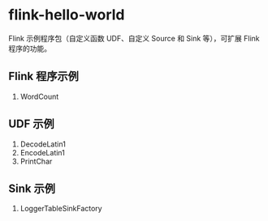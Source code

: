 # flink-hello-world
Flink 示例程序包（自定义函数 UDF、自定义 Source 和 Sink 等），可扩展 Flink 程序的功能。



## Flink 程序示例

1. WordCount

   

## UDF 示例

1. DecodeLatin1
2. EncodeLatin1
3. PrintChar



## Sink 示例

1. LoggerTableSinkFactory

